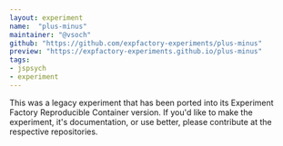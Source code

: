 ```yaml
---
layout: experiment
name:  "plus-minus"
maintainer: "@vsoch"
github: "https://github.com/expfactory-experiments/plus-minus"
preview: "https://expfactory-experiments.github.io/plus-minus"
tags:
- jspsych
- experiment
---
```


This was a legacy experiment that has been ported into its Experiment Factory Reproducible Container version. If you'd like to make the experiment, it's documentation, or use better, please contribute at the respective repositories.
